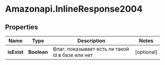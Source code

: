 # Amazonapi.InlineResponse2004

## Properties

Name | Type | Description | Notes
------------ | ------------- | ------------- | -------------
**isExist** | **Boolean** | Флаг, показывает есть ли такой id в базе или нет | [optional] 


